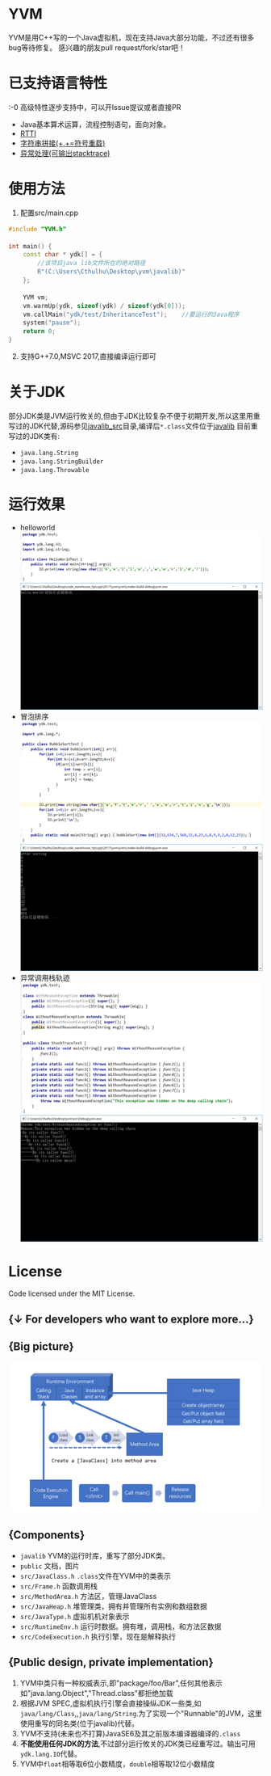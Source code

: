 # YVM
YVM是用C++写的一个Java虚拟机，现在支持Java大部分功能，不过还有很多bug等待修复。
感兴趣的朋友pull request/fork/star吧！

# 已支持语言特性
:-0 高级特性逐步支持中，可以开Issue提议或者直接PR
+ Java基本算术运算，流程控制语句，面向对象。
+ [RTTI](./javalib_src/ydk/test/InstanceofTest.java)
+ [字符串拼接(+,+=符号重载)](./javalib_src/ydk/test/StringConcatenation.java)
+ [异常处理(可输出stacktrace)](./javalib_src/ydk/test/ThrowExceptionTest.java)

# 使用方法
1. 配置src/main.cpp
```cpp
#include "YVM.h"

int main() {
    const char * ydk[] = {
    	//该项目java lib文件所在的绝对路径
        R"(C:\Users\Cthulhu\Desktop\yvm\javalib)"
    };

    YVM vm;
    vm.warmUp(ydk, sizeof(ydk) / sizeof(ydk[0]));
    vm.callMain("ydk/test/InheritanceTest");	//要运行的Java程序
    system("pause");
    return 0;
}
```
2. 支持G++7.0,MSVC 2017,直接编译运行即可

# 关于JDK
部分JDK类是JVM运行攸关的,但由于JDK比较复杂不便于初期开发,所以这里用重写过的JDK代替,源码参见[javalib_src](./javalib_src)目录,编译后`*.class`文件位于[javalib](./javalib)
目前重写过的JDK类有:
+ `java.lang.String`
+ `java.lang.StringBuilder`
+ `java.lang.Throwable`

# 运行效果
+ helloworld
![](./public/hw.png)
![](./public/helloworld.png)
+ 冒泡排序
![](./public/bubbletest.png)
![](./public/bbb.png)
+ 异常调用栈轨迹
![](./public/stj.png)
![](./public/stc.png)

# License
Code licensed under the MIT License.


{↓ For developers who want to explore more...}
---
## {Big picture}
![](./public/arch.png)

## {Components}
+ `javalib` YVM的运行时库，重写了部分JDK类。
+ `public` 文档，图片
+ `src/JavaClass.h` `.class`文件在YVM中的类表示
+ `src/Frame.h` 函数调用栈
+ `src/MethodArea.h` 方法区，管理JavaClass
+ `src/JavaHeap.h` 堆管理类，拥有并管理所有实例和数组数据
+ `src/JavaType.h` 虚拟机机对象表示
+ `src/RuntimeEnv.h` 运行时数据。拥有堆，调用栈，和方法区数据
+ `src/CodeExecution.h` 执行引擎，现在是解释执行

## {Public design, private implementation}
1. YVM中类只有一种权威表示,即"package/foo/Bar",任何其他表示如"java.lang.Object","Thread.class"都拒绝加载
2. 根据JVM SPEC,虚拟机执行引擎会直接操纵JDK一些类,如`java/lang/Class`,,`java/lang/String`.为了实现一个"Runnable"的JVM，这里使用重写的同名类(位于javalib)代替。
3.  YVM不支持(未来也不打算)JavaSE6及其之前版本编译器编译的`.class`
4. **不能使用任何JDK的方法**,不过部分运行攸关的JDK类已经重写过。输出可用`ydk.lang.IO`代替。
5. YVM中`float`相等取6位小数精度，`double`相等取12位小数精度
